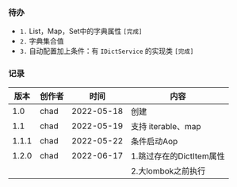 ### 待办
- `1.` List，Map，Set中的字典属性 `[完成]`
- `2.` 字典集合值
- `3.` 自动配置加上条件：有 `IDictService` 的实现类 `[完成]`

### 记录

|版本|创作者|时间|内容|
|---|---|---|---|
|1.0|chad|2022-05-18|创建|
|1.1|chad|2022-05-19|支持 iterable、map|
|1.1.1|chad|2022-05-22|条件启动Aop|
|1.2.0|chad|2022-06-17|1.跳过存在的DictItem属性|
| | | |2.大lombok之前执行|

